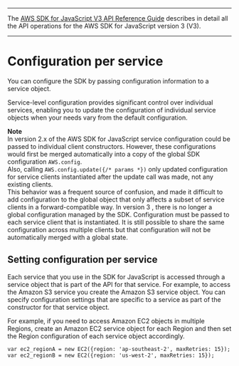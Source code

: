 --------

 The [AWS SDK for JavaScript V3 API Reference Guide](https://docs.aws.amazon.com/AWSJavaScriptSDK/v3/latest/index.html) describes in detail all the API operations for the AWS SDK for JavaScript version 3 \(V3\)\. 

--------

# Configuration per service<a name="global-config-object"></a>

You can configure the SDK by passing configuration information to a service object\.

Service\-level configuration provides significant control over individual services, enabling you to update the configuration of individual service objects when your needs vary from the default configuration\.

**Note**  
In version 2\.x of the AWS SDK for JavaScript service configuration could be passed to individual client constructors\. However, these configurations would first be merged automatically into a copy of the global SDK configuration `AWS.config`\.  
Also, calling `AWS.config.update({/* params *})` only updated configuration for service clients instantiated after the update call was made, not any existing clients\.  
This behavior was a frequent source of confusion, and made it difficult to add configuration to the global object that only affects a subset of service clients in a forward\-compatible way\. In version 3 , there is no longer a global configuration managed by the SDK\. Configuration must be passed to each service client that is instantiated\. It is still possible to share the same configuration across multiple clients but that configuration will not be automatically merged with a global state\.

## Setting configuration per service<a name="service-specific-configuration"></a>

Each service that you use in the SDK for JavaScript is accessed through a service object that is part of the API for that service\. For example, to access the Amazon S3 service you create the Amazon S3 service object\. You can specify configuration settings that are specific to a service as part of the constructor for that service object\. 

For example, if you need to access Amazon EC2 objects in multiple Regions, create an Amazon EC2 service object for each Region and then set the Region configuration of each service object accordingly\.

```
var ec2_regionA = new EC2({region: 'ap-southeast-2', maxRetries: 15});
var ec2_regionB = new EC2({region: 'us-west-2', maxRetries: 15});
```